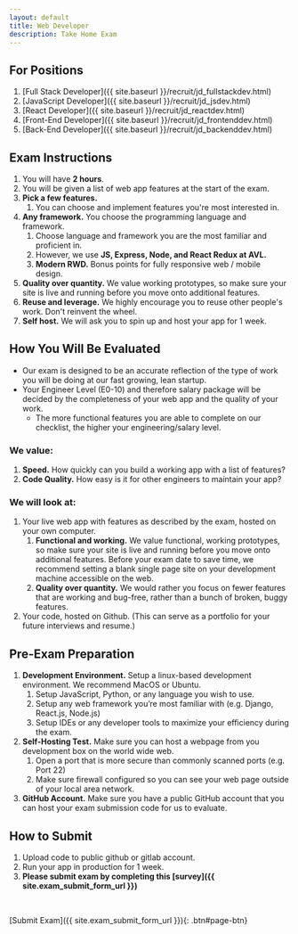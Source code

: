 ```yaml
---
layout: default
title: Web Developer
description: Take Home Exam
---
```


## For Positions
1. [Full Stack Developer]({{ site.baseurl }}/recruit/jd_fullstackdev.html)
1. [JavaScript Developer]({{ site.baseurl }}/recruit/jd_jsdev.html)
1. [React Developer]({{ site.baseurl }}/recruit/jd_reactdev.html)
1. [Front-End Developer]({{ site.baseurl }}/recruit/jd_frontenddev.html)
1. [Back-End Developer]({{ site.baseurl }}/recruit/jd_backenddev.html)

## Exam Instructions
1. You will have **2 hours**.
1. You will be given a list of web app features at the start of the exam. 
1. **Pick a few features.**
	1. You can choose and implement features you're most interested in.
1. **Any framework.** You choose the programming language and framework.
	1. Choose language and framework you are the most familiar and proficient in. 
	1. However, we use **JS, Express, Node, and React Redux at AVL.**
	1. **Modern RWD.** Bonus points for fully responsive web / mobile design.
1. **Quality over quantity.** We value working prototypes, so make sure your site is live and running before you move onto additional features.
1. **Reuse and leverage.** We highly encourage you to reuse other people's work. Don't reinvent the wheel.
1. **Self host.** We will ask you to spin up and host your app for 1 week.

## How You Will Be Evaluated
* Our exam is designed to be an accurate reflection of the type of work you will be doing at our fast growing, lean startup. 
* Your Engineer Level (E0-10) and therefore salary package will be decided by the completeness of your web app and the quality of your work. 
	* The more functional features you are able to complete on our checklist, the higher your engineering/salary level.

### We value:
1. **Speed.** How quickly can you build a working app with a list of features?
1. **Code Quality.** How easy is it for other engineers to maintain your app?

### We will look at:
1. Your live web app with features as described by the exam, hosted on your own computer.
	1. **Functional and working.** We value functional, working prototypes, so make sure your site is live and running before you move onto additional features. Before your exam date to save time, we recommend setting a blank single page site on your development machine accessible on the web.
	1. **Quality over quantity.** We would rather you focus on fewer features that are working and bug-free, rather than a bunch of broken, buggy features.
1. Your code, hosted on Github. (This can serve as a portfolio for your future interviews and resume.)

## Pre-Exam Preparation
1. **Development Environment.** Setup a linux-based development environment. We recommend MacOS or Ubuntu.
	1. Setup JavaScript, Python, or any language you wish to use.
	1. Setup any web framework you’re most familiar with (e.g. Django, React.js, Node.js)
	1. Setup IDEs or any developer tools to maximize your efficiency during the exam.
1. **Self-Hosting Test.** Make sure you can host a webpage from you development box on the world wide web.
	1. Open a port that is more secure than commonly scanned ports (e.g. Port 22)
	1. Make sure firewall configured so you can see your web page outside of your local area network.
1. **GitHub Account.** Make sure you have a public GitHub account that you can host your exam submission code for us to evaluate.

## How to Submit
1. Upload code to public github or gitlab account.
1. Run your app in production for 1 week.
1. **Please submit exam by completing this [survey]({{ site.exam_submit_form_url }})**

<br>

[Submit Exam]({{ site.exam_submit_form_url }}){: .btn#page-btn}